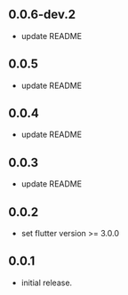 ## 0.0.6-dev.2

* update README

## 0.0.5

* update README

## 0.0.4

* update README

## 0.0.3

* update README

## 0.0.2

* set flutter version >= 3.0.0

## 0.0.1

* initial release.
